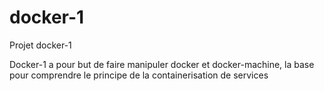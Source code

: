 # docker-1
Projet docker-1

Docker-1 a pour but de faire manipuler docker et docker-machine, la base pour comprendre le principe de la containerisation de services
